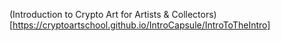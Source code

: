 (Introduction to Crypto Art for Artists & Collectors)[https://cryptoartschool.github.io/IntroCapsule/IntroToTheIntro]
